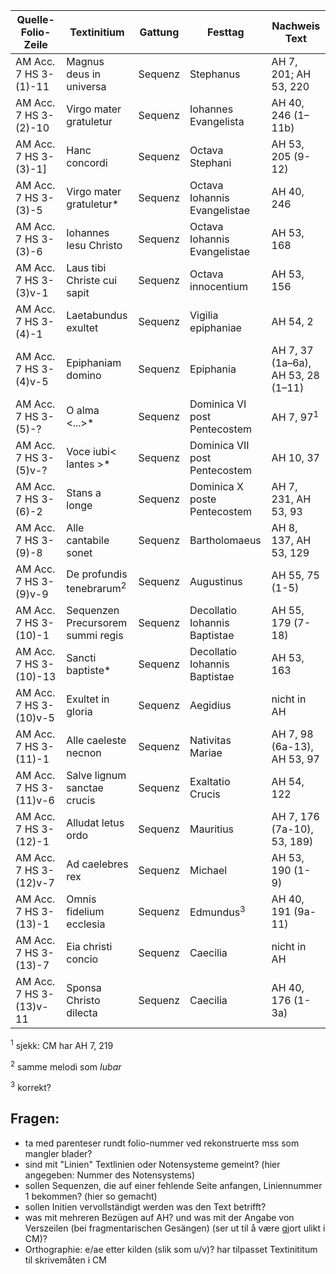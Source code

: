 | Quelle-Folio-Zeile | Textinitium | Gattung | Festtag | Nachweis Text |
|--|--|--|--|--|
|AM Acc. 7 HS 3-(1)-11| Magnus deus in universa | Sequenz | Stephanus | AH 7, 201; AH 53, 220 |
|AM Acc. 7 HS 3-(2)-10| Virgo mater gratuletur | Sequenz | Iohannes Evangelista | AH 40, 246 (1–11b) |
|AM Acc. 7 HS 3-(3)-1]| Hanc concordi | Sequenz | Octava Stephani | AH 53, 205 (9-12) |
|AM Acc. 7 HS 3-(3)-5| Virgo mater gratuletur* | Sequenz | Octava Iohannis Evangelistae |AH 40, 246 |
|AM Acc. 7 HS 3-(3)-6| Iohannes Iesu Christo | Sequenz | Octava Iohannis Evangelistae | AH 53, 168 |
|AM Acc. 7 HS 3-(3)v-1| Laus tibi Christe cui sapit| Sequenz | Octava innocentium | AH 53, 156 |
|AM Acc. 7 HS 3-(4)-1| Laetabundus exultet | Sequenz | Vigilia epiphaniae | AH 54, 2 |
|AM Acc. 7 HS 3-(4)v-5| Epiphaniam domino | Sequenz | Epiphania | AH 7, 37 (1a–6a), AH 53, 28 (1–11) |
|AM Acc. 7 HS 3-(5)-?| O alma <...>* | Sequenz | Dominica VI post Pentecostem | AH 7, 97<sup>1</sup> |
|AM Acc. 7 HS 3-(5)v-?| Voce iubi< lantes >* | Sequenz | Dominica VII post Pentecostem | AH 10, 37 |
|AM Acc. 7 HS 3-(6)-2| Stans a longe | Sequenz | Dominica X poste Pentecostem | AH 7, 231, AH 53, 93 |
|AM Acc. 7 HS 3-(9)-8| Alle cantabile sonet| Sequenz | Bartholomaeus | AH 8, 137, AH 53, 129 |
|AM Acc. 7 HS 3-(9)v-9| De profundis tenebrarum<sup>2</sup> | Sequenz | Augustinus | AH 55, 75 (1-5) |
|AM Acc. 7 HS 3-(10)-1| Sequenzen Precursorem summi regis | Sequenz | Decollatio Iohannis Baptistae | AH 55, 179 (7-18) |
|AM Acc. 7 HS 3-(10)-13| Sancti baptiste* | Sequenz | Decollatio Iohannis Baptistae | AH 53, 163 |
|AM Acc. 7 HS 3-(10)v-5| Exultet in gloria | Sequenz | Aegidius | nicht in AH |
|AM Acc. 7 HS 3-(11)-1| Alle caeleste necnon | Sequenz | Nativitas Mariae | AH 7, 98 (6a-13), AH 53, 97 |
|AM Acc. 7 HS 3-(11)v-6| Salve lignum sanctae crucis | Sequenz | Exaltatio Crucis | AH 54, 122 |
|AM Acc. 7 HS 3-(12)-1| Alludat letus ordo | Sequenz | Mauritius | AH 7, 176 (7a-10), 53, 189) |
|AM Acc. 7 HS 3-(12)v-7| Ad caelebres rex | Sequenz | Michael | AH 53, 190 (1-9) |
|AM Acc. 7 HS 3-(13)-1| Omnis fidelium ecclesia | Sequenz | Edmundus<sup>3</sup> | AH 40, 191 (9a-11) |
|AM Acc. 7 HS 3-(13)-7| Eia christi concio | Sequenz | Caecilia | nicht in AH |
|AM Acc. 7 HS 3-(13)v-11| Sponsa Christo dilecta | Sequenz | Caecilia | AH 40, 176 (1-3a) |   


<sup>1</sup> sjekk: CM har AH 7, 219
    
<sup>2</sup> samme melodi som <i>Iubar</i>

<sup>3</sup> korrekt?
    
    
## Fragen:

- ta med parenteser rundt folio-nummer ved rekonstruerte mss som mangler blader?
- sind mit "Linien" Textlinien oder Notensysteme gemeint? (hier angegeben: Nummer des Notensystems)
- sollen Sequenzen, die auf einer fehlende Seite anfangen, Liniennummer 1 bekommen? (hier so gemacht)
- sollen Initien vervollständigt werden was den Text betrifft?
- was mit mehreren Bezügen auf AH? und was mit der Angabe von Verszeilen (bei fragmentarischen Gesängen) (ser ut til å være gjort ulikt i CM)?
- Orthographie: e/ae etter kilden (slik som u/v)? har tilpasset Textinititum til skrivemåten i CM


